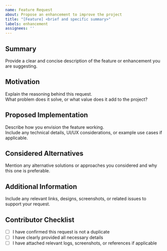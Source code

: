 ```yaml
---
name: Feature Request
about: Propose an enhancement to improve the project
title: "[Feature] <brief and specific summary>"
labels: enhancement
assignees: ''
---
```


## Summary
Provide a clear and concise description of the feature or enhancement you are suggesting.

## Motivation
Explain the reasoning behind this request.  
What problem does it solve, or what value does it add to the project?

## Proposed Implementation
Describe how you envision the feature working.  
Include any technical details, UI/UX considerations, or example use cases if applicable.

## Considered Alternatives
Mention any alternative solutions or approaches you considered and why this one is preferable.

## Additional Information
Include any relevant links, designs, screenshots, or related issues to support your request.

## Contributor Checklist

- [ ] I have confirmed this request is not a duplicate  
- [ ] I have clearly provided all necessary details  
- [ ] I have attached relevant logs, screenshots, or references if applicable

